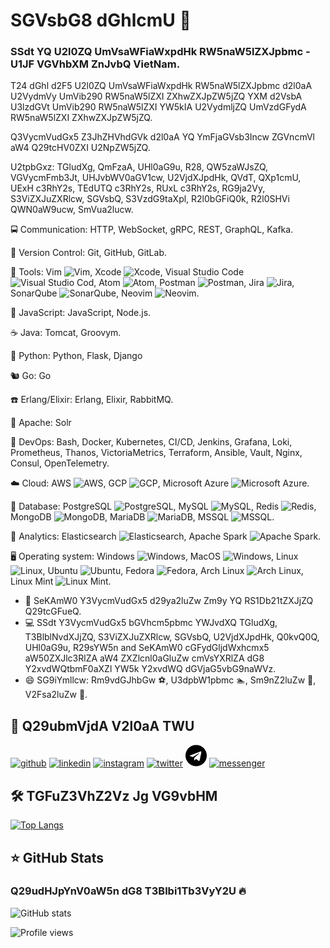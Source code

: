 # SGVsbG8 dGhlcmU 👋
### SSdt YQ U2l0ZQ UmVsaWFiaWxpdHk RW5naW5lZXJpbmc - U1JF VGVhbXM ZnJvbQ VietNam.

T24 dGhl d2F5 U2l0ZQ UmVsaWFiaWxpdHk RW5naW5lZXJpbmc d2l0aA U2VydmVy UmVib290 RW5naW5lZXI ZXhwZXJpZW5jZQ YXM d2VsbA U3lzdGVt UmVib290 RW5naW5lZXI YW5kIA U2VydmljZQ UmVzdGFydA RW5naW5lZXI ZXhwZXJpZW5jZQ.

Q3VycmVudGx5 Z3JhZHVhdGVk d2l0aA YQ YmFjaGVsb3Incw ZGVncmVl aW4 Q29tcHV0ZXI U2NpZW5jZQ.

U2tpbGxz: TGludXg, QmFzaA, UHl0aG9u, R28, QW5zaWJsZQ, VGVycmFmb3Jt, UHJvbWV0aGV1cw, U2VjdXJpdHk, QVdT, QXp1cmU, UExH c3RhY2s, TEdUTQ c3RhY2s, RUxL c3RhY2s, RG9ja2Vy, S3ViZXJuZXRlcw, SGVsbQ, S3VzdG9taXpl, R2l0bGFiQ0k, R2l0SHVi QWN0aW9ucw, SmVua2lucw.

🚍 Communication: HTTP, WebSocket, gRPC, REST, GraphQL, Kafka.

🧰 Version Control: Git, GitHub, GitLab.

🔨 Tools: Vim <img src='https://user-images.githubusercontent.com/25181517/192108889-232b3431-a585-4b36-a62d-9078bd3641d9.png' alt='Vim' height='25'>, Xcode <img src='https://user-images.githubusercontent.com/25181517/186711578-bf30cb30-40b7-4b45-95a5-bdf837c372e7.png' alt='Xcode' height='25'>, Visual Studio Code <img src='https://user-images.githubusercontent.com/25181517/192108891-d86b6220-e232-423a-bf5f-90903e6887c3.png' alt='Visual Studio Cod' height='25'>, Atom <img src='https://user-images.githubusercontent.com/25181517/190887571-ddd87d6e-77f8-41e7-b755-9b6d68e4fab7.png' alt='Atom' height='25'>, Postman <img src='https://user-images.githubusercontent.com/25181517/192109061-e138ca71-337c-4019-8d42-4792fdaa7128.png' alt='Postman' height='25'>, Jira <img src='https://user-images.githubusercontent.com/25181517/183912952-83784e94-629d-4c34-a961-ae2ae795b662.png' alt='Jira' height='25'>, SonarQube <img src='https://user-images.githubusercontent.com/25181517/184146221-671413cb-b1ae-47db-a232-b37c99281516.png' alt='SonarQube' height='25'>, Neovim <img src='https://github.com/marwin1991/profile-technology-icons/assets/136815194/b113a23c-5c04-45aa-819c-bd04e8ac2a37' alt='Neovim' height='25'>.

📜 JavaScript: JavaScript, Node.js.

☕ Java: Tomcat, Groovym.

🐍 Python: Python, Flask, Django

🐿️ Go: Go

☎️ Erlang/Elixir: Erlang, Elixir, RabbitMQ.

🧊 Apache: Solr

🤿 DevOps: Bash, Docker, Kubernetes, CI/CD, Jenkins, Grafana, Loki, Prometheus, Thanos, VictoriaMetrics, Terraform, Ansible, Vault, Nginx, Consul, OpenTelemetry.

☁️ Cloud: AWS <img src='https://user-images.githubusercontent.com/25181517/183896132-54262f2e-6d98-41e3-8888-e40ab5a17326.png' alt='AWS' height='25'>, GCP <img src='https://user-images.githubusercontent.com/25181517/183911547-990692bc-8411-4878-99a0-43506cdb69cf.png' alt='GCP' height='25'>, Microsoft Azure <img src='https://user-images.githubusercontent.com/25181517/183911544-95ad6ba7-09bf-4040-ac44-0adafedb9616.png' alt='Microsoft Azure' height='25'>.

💾 Database: PostgreSQL <img src='' alt='PostgreSQL' height='25'>, MySQL <img src='' alt='MySQL' height='25'>, Redis <img src='' alt='Redis' height='25'>, MongoDB <img src='' alt='MongoDB' height='25'>, MariaDB <img src='' alt='MariaDB' height='25'>, MSSQL <img src='' alt='MSSQL' height='25'>.

🔬 Analytics: Elasticsearch <img src='https://user-images.githubusercontent.com/25181517/183569191-f32cdf03-673f-4ae3-809b-3a8b376bb8a2.png' alt='Elasticsearch' height='25'>, Apache Spark <img src='https://user-images.githubusercontent.com/25181517/184357834-eba1eee1-6074-4b9c-8ed3-5373868096cc.png' alt='Apache Spark' height='25'>.

🖥️ Operating system: Windows <img src='https://user-images.githubusercontent.com/25181517/186884150-05e9ff6d-340e-4802-9533-2c3f02363ee3.png' alt='Windows' height='25'>, MacOS <img src='https://user-images.githubusercontent.com/25181517/186884152-ae609cca-8cf1-4175-8d60-1ce1fa078ca2.png' alt='Windows' height='25'>, Linux <img src='https://github.com/marwin1991/profile-technology-icons/assets/76662862/2481dc48-be6b-4ebb-9e8c-3b957efe69fa' alt='Linux' height='25'>, Ubuntu <img src='https://user-images.githubusercontent.com/25181517/186884153-99edc188-e4aa-4c84-91b0-e2df260ebc33.png' alt='Ubuntu' height='25'>, Fedora <img src='https://user-images.githubusercontent.com/25181517/186885787-4011a347-1f68-472c-bf8b-31ed1bb4f8ce.png' alt='Fedora' height='25'>, Arch Linux <img src='https://user-images.githubusercontent.com/25181517/186884156-e63da389-f3e1-4dca-a6c1-d76e886ba22a.png' alt='Arch Linux' height='25'>, Linux Mint <img src='https://user-images.githubusercontent.com/25181517/186884159-4b5e122b-95de-4a32-b10b-7f6fdffa4c5a.png' alt='Linux Mint' height='25'>.

- 🏢 SeKAmW0 Y3VycmVudGx5 d29ya2luZw Zm9y YQ RS1Db21tZXJjZQ Q29tcGFueQ.
- 💻 SSdt Y3VycmVudGx5 bGVhcm5pbmc YWJvdXQ TGludXg, T3BlblNvdXJjZQ, S3ViZXJuZXRlcw, SGVsbQ, U2VjdXJpdHk, Q0kvQ0Q, UHl0aG9u, R29sYW5n and SeKAmW0 cGFydGljdWxhcmx5 aW50ZXJlc3RlZA aW4 ZXZlcnl0aGluZw cmVsYXRlZA dG8 Y2xvdWQtbmF0aXZl YW5k Y2xvdWQ dGVjaG5vbG9naWVz.
- 😄 SG9iYmllcw: Rm9vdGJhbGw :soccer:, U3dpbW1pbmc :swimmer:, Sm9nZ2luZw :runner:, V2Fsa2luZw :walking:.

## 👋 Q29ubmVjdA V2l0aA TWU
[<img src='https://cdn.jsdelivr.net/npm/simple-icons@4.1.0/icons/github.svg' alt='github' height='35'>](https://github.com/tainguyenbp) [<img src='https://cdn.jsdelivr.net/npm/simple-icons@4.1.0/icons/linkedin.svg' alt='linkedin' height='35'>](https://www.linkedin.com/in/nguy%E1%BB%85n-ng%E1%BB%8Dc-t%C3%A0i-73760b144/)  [<img src='https://cdn.jsdelivr.net/npm/simple-icons@4.1.0/icons/instagram.svg' alt='instagram' height='35'>](https://www.instagram.com/tainguyenbp/)  [<img src='https://cdn.jsdelivr.net/npm/simple-icons@4.1.0/icons/twitter.svg' alt='twitter' height='35'>](https://twitter.com/tainnsre)  [<img src='https://raw.githubusercontent.com/tainguyenbp/tainguyenbp/master/telegram-brands.svg' alt='telegram' height='35'>](https://t.me/tainnsre)  [<img src='https://cdn.jsdelivr.net/npm/simple-icons@4.1.0/icons/messenger.svg' alt='messenger' height='35'>](https://m.me/tainnsre)
## 🛠️ TGFuZ3VhZ2Vz Jg VG9vbHM
[![Top Langs](https://github-readme-stats.vercel.app/api/top-langs/?username=tainguyenbp&theme=dark#gh-dark-mode-only)](https://github.com/anuraghazra/github-readme-stats)
## ⭐ GitHub Stats
### Q29udHJpYnV0aW5n dG8 T3Blbi1Tb3VyY2U 🔥
![GitHub stats](https://github-readme-stats.vercel.app/api?username=tainguyenbp&show_icons=true&theme=dark#gh-dark-mode-only)  

![Profile views](https://komarev.com/ghpvc/?username=tainguyenbp)  
